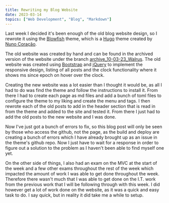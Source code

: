 ```yaml
---
title: Rewriting my Blog Website
date: 2023-03-14
topics: ["Web Development", "Blog", "Markdown"]
---
```


Last week I decided it's been enough of the old blog website design, so I rewrote it using the [Blowfish](https://github.com/nunocoracao/blowfish) theme, which is a [Hugo](https://gohugo.io/) theme created by [Nuno Coração](https://github.com/nunocoracao).

The old website was created by hand and can be found in the archived version of the website under the branch [archive_10-03-23_Walrus](https://github.com/joush007/joush007.github.io/tree/archive_10-03-23_Walrus). The old website was created using [Bootstrap](https://getbootstrap.com/) and [jQuery](https://jquery.com/) to implement the responsive design, listing of all posts and the clock functionality where it shows ms since epoch on hover over the clock.

Creating the new website was a lot easier than I thought it would be, as all I had to do was find the theme and follow the instructions to install it. From there I had to create each page as md files and add a bunch of toml files to configure the theme to my liking and create the menu and tags. I then rewrote each of the old posts to add in the header section that is read in from the theme and added to the site and tested it. From there I just had to add the old posts to the new website and I was done.

Now I've just got a bunch of errors to fix, so this blog post will only be seen by those who access the github, not the page, as the build and deploy are creating a bunch of errors which I have already brought up as an issue in the theme's github repo. Now I just have to wait for a response in order to figure out a solution to the problem as I haven't been able to find myself one yet.

On the other side of things, I also had an exam on the MVC at the start of the week and a few other exams throughout the rest of the week which impacted the amount of work I was able to get done throughout the week. Therefore there wasn't much that I was able to get done on the I.T. work from the previous work that I will be following through with this week. I did however get a lot of work done on the website, as it was a quick and easy task to do. I say quick, but in reality it did take me a while to setup.